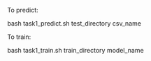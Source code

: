 To predict:

bash task1_predict.sh test_directory csv_name

To train:

bash task1_train.sh train_directory model_name
